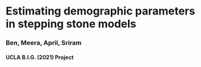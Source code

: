# Estimating demographic parameters in stepping stone models

### Ben, Meera, April, Sriram
#### UCLA B.I.G. (2021) Project

